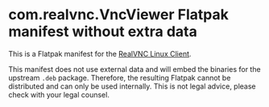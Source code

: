 com.realvnc.VncViewer Flatpak manifest without extra data
==========================================================

This is a Flatpak manifest for the [RealVNC Linux
Client](https://www.realvnc.com/en/connect/download/viewer/linux/).

This manifest does not use external data and will embed the binaries
for the upstream `.deb` package. Therefore, the resulting Flatpak
cannot be distributed and can only be used internally.
This is not legal advice, please check with your legal counsel.
